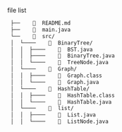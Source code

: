 <!--
 * @Author: Ereflect
 * @Date: 2023-02-05 16:13:05
 * @LastEditors: Please set LastEditors
 * @LastEditTime: 2023-02-07 18:08:39
 * @Description: 请填写简介
-->
file list
```html
 ├──      README.md
 ├──      main.java
 └──      src/
 │  └────      BinaryTree/
 │  │  ├────      BST.java
 │  │  ├────      BinaryTree.java
 │  │  └────      TreeNode.java
 │  └────      Graph/
 │  │  ├────      Graph.class
 │  │  └────      Graph.java
 │  └────      HashTable/
 │  │  ├────      HashTable.class
 │  │  └────      HashTable.java
 │  └────      list/
 │  │  ├────      List.java
 │  │  └────      ListNode.java
```
